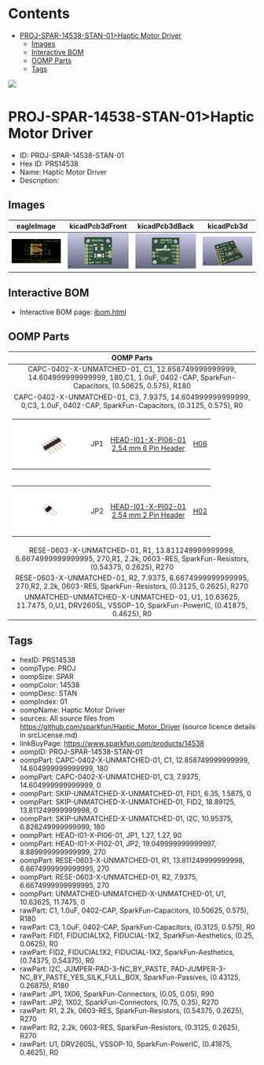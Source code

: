



Contents
========

* [PROJ-SPAR-14538-STAN-01>Haptic Motor Driver](#proj-spar-14538-stan-01haptic-motor-driver)
	* [Images](#images)
	* [Interactive BOM](#interactive-bom)
	* [OOMP Parts](#oomp-parts)
	* [Tags](#tags)
  
![][im]
# PROJ-SPAR-14538-STAN-01>Haptic Motor Driver

- ID: PROJ-SPAR-14538-STAN-01
- Hex ID: PRS14538
- Name: Haptic Motor Driver
- Description: 

## Images
  
  

|eagleImage|kicadPcb3dFront|kicadPcb3dBack|kicadPcb3d|
| :---: | :---: | :---: | :---: |
|[![eagleImage](eagleImage_140.png)](eagleImage_600.png)|[![kicadPcb3dFront](kicadPcb3dFront_140.png)](kicadPcb3dFront_600.png)|[![kicadPcb3dBack](kicadPcb3dBack_140.png)](kicadPcb3dBack_600.png)|[![kicadPcb3d](kicadPcb3d_140.png)](kicadPcb3d_600.png)|

## Interactive BOM

- Interactive BOM page: [ibom.html](kicad/bom/ibom.html)

## OOMP Parts
  

|OOMP Parts|
| :---: |
|CAPC-0402-X-UNMATCHED-01, C1, 12.858749999999999, 14.604999999999999, 180,C1, 1.0uF, 0402-CAP, SparkFun-Capacitors, (0.50625, 0.575), R180|
|CAPC-0402-X-UNMATCHED-01, C3, 7.9375, 14.604999999999999, 0,C3, 1.0uF, 0402-CAP, SparkFun-Capacitors, (0.3125, 0.575), R0|
|<table><tr><td>![HEAD-I01-X-PI06-01](https://raw.githubusercontent.com/oomlout/oomlout_OOMP_parts/main/HEAD-I01-X-PI06-01/image_140.jpg)</td><td> JP1</td><td>[HEAD-I01-X-PI06-01<br>2.54 mm 6 Pin Header](https://github.com/oomlout/oomlout_OOMP_parts/tree/main/HEAD-I01-X-PI06-01/)</td><td>[H06](https://github.com/oomlout/oomlout_OOMP_parts/tree/main/HEAD-I01-X-PI06-01/)</td></tr></table>|
|<table><tr><td>![HEAD-I01-X-PI02-01](https://raw.githubusercontent.com/oomlout/oomlout_OOMP_parts/main/HEAD-I01-X-PI02-01/image_140.jpg)</td><td> JP2</td><td>[HEAD-I01-X-PI02-01<br>2.54 mm 2 Pin Header](https://github.com/oomlout/oomlout_OOMP_parts/tree/main/HEAD-I01-X-PI02-01/)</td><td>[H02](https://github.com/oomlout/oomlout_OOMP_parts/tree/main/HEAD-I01-X-PI02-01/)</td></tr></table>|
|RESE-0603-X-UNMATCHED-01, R1, 13.811249999999998, 6.6674999999999995, 270,R1, 2.2k, 0603-RES, SparkFun-Resistors, (0.54375, 0.2625), R270|
|RESE-0603-X-UNMATCHED-01, R2, 7.9375, 6.6674999999999995, 270,R2, 2.2k, 0603-RES, SparkFun-Resistors, (0.3125, 0.2625), R270|
|UNMATCHED-UNMATCHED-X-UNMATCHED-01, U1, 10.63625, 11.7475, 0,U1, DRV2605L, VSSOP-10, SparkFun-PowerIC, (0.41875, 0.4625), R0|

## Tags

- hexID: PRS14538
- oompType: PROJ
- oompSize: SPAR
- oompColor: 14538
- oompDesc: STAN
- oompIndex: 01
- oompName: Haptic Motor Driver
- sources: All source files from https://github.com/sparkfun/Haptic_Motor_Driver (source licence details in srcLicense.md)
- linkBuyPage: https://www.sparkfun.com/products/14538
- oompID: PROJ-SPAR-14538-STAN-01
- oompPart: CAPC-0402-X-UNMATCHED-01, C1, 12.858749999999999, 14.604999999999999, 180
- oompPart: CAPC-0402-X-UNMATCHED-01, C3, 7.9375, 14.604999999999999, 0
- oompPart: SKIP-UNMATCHED-X-UNMATCHED-01, FID1, 6.35, 1.5875, 0
- oompPart: SKIP-UNMATCHED-X-UNMATCHED-01, FID2, 18.89125, 13.811249999999998, 0
- oompPart: SKIP-UNMATCHED-X-UNMATCHED-01, I2C, 10.95375, 6.826249999999999, 180
- oompPart: HEAD-I01-X-PI06-01, JP1, 1.27, 1.27, 90
- oompPart: HEAD-I01-X-PI02-01, JP2, 19.049999999999997, 8.889999999999999, 270
- oompPart: RESE-0603-X-UNMATCHED-01, R1, 13.811249999999998, 6.6674999999999995, 270
- oompPart: RESE-0603-X-UNMATCHED-01, R2, 7.9375, 6.6674999999999995, 270
- oompPart: UNMATCHED-UNMATCHED-X-UNMATCHED-01, U1, 10.63625, 11.7475, 0
- rawPart: C1, 1.0uF, 0402-CAP, SparkFun-Capacitors, (0.50625, 0.575), R180
- rawPart: C3, 1.0uF, 0402-CAP, SparkFun-Capacitors, (0.3125, 0.575), R0
- rawPart: FID1, FIDUCIAL1X2, FIDUCIAL-1X2, SparkFun-Aesthetics, (0.25, 0.0625), R0
- rawPart: FID2, FIDUCIAL1X2, FIDUCIAL-1X2, SparkFun-Aesthetics, (0.74375, 0.54375), R0
- rawPart: I2C, JUMPER-PAD-3-NC_BY_PASTE, PAD-JUMPER-3-NC_BY_PASTE_YES_SILK_FULL_BOX, SparkFun-Passives, (0.43125, 0.26875), R180
- rawPart: JP1, 1X06, SparkFun-Connectors, (0.05, 0.05), R90
- rawPart: JP2, 1X02, SparkFun-Connectors, (0.75, 0.35), R270
- rawPart: R1, 2.2k, 0603-RES, SparkFun-Resistors, (0.54375, 0.2625), R270
- rawPart: R2, 2.2k, 0603-RES, SparkFun-Resistors, (0.3125, 0.2625), R270
- rawPart: U1, DRV2605L, VSSOP-10, SparkFun-PowerIC, (0.41875, 0.4625), R0



[im]: kicadPcb3d_450.png
